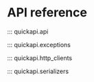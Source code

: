 # API reference

::: quickapi.api

::: quickapi.exceptions

::: quickapi.http_clients

::: quickapi.serializers
